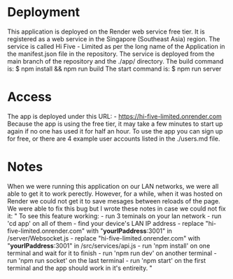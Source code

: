 # Deployment
This application is deployed on the Render web service free tier.
It is registered as a web service in the Singapore (Southeast Asia) region.
The service is called Hi Five - Limited as per the long name of the Application in the manifest.json file in the repository.
The service is deployed from the main branch of the repository and the ./app/ directory.
The build command is: $ npm install && npm run build
The start command is: $ npm run server

# Access
The app is deployed under this URL:
    - https://hi-five-limited.onrender.com
Because the app is using the free tier, it may take a few minutes to start up again if no one has used it for half an hour.
To use the app you can sign up for free, or there are 4 example user accounts listed in the ./users.md file.

# Notes
When we were running this application on our LAN networks, we were all able to get it to work perectly.
However, for a while, when it was hosted on Render we could not get it to save mesages between reloads of the page.
We were able to fix this bug but I wrote these notes in case we could not fix it:
"
To see this feature working:
    - run 3 teminals on your lan network
    - run 'cd app' on all of them
    - find your device's LAN IP address
    - replace "hi-five-limited.onrender.com" with "__yourIPaddress__:3001" in /server/Websocket.js
    - replace "hi-five-limited.onrender.com" with "__yourIPaddress__:3001" in /src/services/api.js
    - run 'npm install' on one terminal and wait for it to finish
    - run 'npm run dev' on another terminal
    - run 'npm run socket' on the last terminal
    - run 'npm start' on the first terminal and the app should work in it's entireity.
"